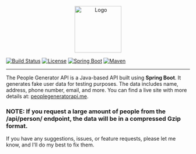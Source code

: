 <div align="center">
  <img src="https://user-images.githubusercontent.com/102715674/228890015-c38a38c5-cd6c-4dcf-b955-cde95fb380ca.svg" alt="Logo" width="128" height="128">
</div>

[![Build Status](https://img.shields.io/badge/Build-Passing-brightgreen)](https://github.com/user/repo/actions) [![License](https://img.shields.io/badge/License-GPL-blue)](https://opensource.org/licenses/GPL-3.0) [![Spring Boot](https://img.shields.io/badge/Spring%20Boot-3.0.4-brightgreen)](https://spring.io/projects/spring-boot) [![Maven](https://img.shields.io/badge/Maven-4.0.0-blue)](https://maven.apache.org/)

---

The People Generator API is a Java-based API built using **Spring Boot**. It generates fake user data for testing purposes. The data includes name, address, phone number, email, and more. You can find a live site with more details at: [peoplegeneratorapi.me](http://peoplegeneratorapi.me).

### NOTE: If you request a large amount of people from the /api/person/ endpoint, the data will be in a compressed Gzip format.

If you have any suggestions, issues, or feature requests, please let me know, and I'll do my best to fix them.
